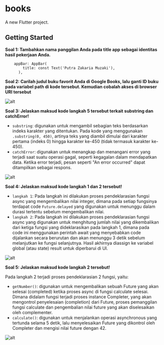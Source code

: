 # books

A new Flutter project.

## Getting Started

**Soal 1: Tambahkan nama panggilan Anda pada title app sebagai identitas hasil pekerjaan Anda.**
```
    appBar: AppBar(
        title: const Text('Putra Zakaria Muzaki'),
      ),
``` 

**Soal 2: Carilah judul buku favorit Anda di Google Books, lalu ganti ID buku pada variabel path di kode tersebut. Kemudian cobalah akses di browser URI tersebut**

![alt](assets/Soal2.png)

**Soal 3: Jelaskan maksud kode langkah 5 tersebut terkait substring dan catchError!**

- ```substring```: digunakan untuk mengambil sebagian teks berdasarkan indeks karakter yang ditentukan. Pada kode yang menggunakan ```.substring(0, 450)```, artinya teks yang diambil dimulai dari karakter pertama (indeks 0) hingga karakter ke-450 (tidak termasuk karakter ke-450).
- ```catchError```: digunakan untuk menangkap dan menangani error yang terjadi saat suatu operasi gagal, seperti kegagalan dalam mendapatkan data. Ketika error terjadi, pesan seperti "An error occurred" dapat ditampilkan sebagai respons.

![alt](assets/Soal3.png)

**Soal 4: Jelaskan maksud kode langkah 1 dan 2 tersebut!**

- ```langkah 1```: Pada langkah ini dilakukan proses pendeklarasian fungsi async yang mengembalikan nilai integer, dimana pada setiap fungsinya terdapat code ```Future.delayed``` yang digunakan untuk menunggu dalam durasi tertentu sebelum mengembalikan nilai.
- ```langkah 2```: Pada langkah ini dilakukan proses pendeklarasian fungsi async yang digunakan untuk menghitung jumlah nilai yang dikembalikan dari ketiga fungsi yang dideklarasikan pada langkah 1, dimana pada code ini menggunakan perintah await yang menyebabkan code dijalankan secara berurutan dan akan menunggu 3 detik sebelum melanjutkan ke fungsi selanjutnya. Hasil akhirnya diassign ke variabel global (atau state) result untuk diperbarui di UI.

![alt](assets/Soal4.png)

**Soal 5: Jelaskan maksud kode langkah 2 tersebut!**

Pada langkah 2 terjadi proses pendeklarasian 2 fungsi, yaitu:
- ```getNumber()```: digunakan untuk mengembalikan sebuah Future yang akan selesai (completed) ketika proses async di fungsi calculate selesai. Dimana didalam fungsi terjadi proses instance Completer<int>, yang akan mengontrol penyelesaian (completion) dari Future, proses pemanggilan fungsi calculate dan pengembalian nilai future yang akan diselesaikan oleh complementer.
- ```calculate()```: digunakan untuk menjalankan operasi asynchronous yang tertunda selama 5 detik, lalu menyelesaikan Future yang dikontrol oleh Completer dan mengisi nilai future dengan 42.

![alt](assets/Soal5.png)